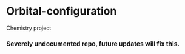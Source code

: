 # Orbital-configuration
Chemistry project

### Severely undocumented repo, future updates will fix this.
